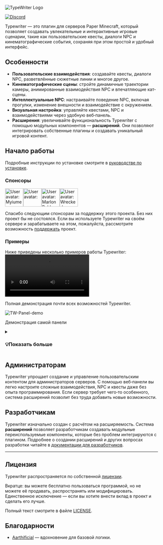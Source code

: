 ![TypeWriter Logo](https://github.com/gabber235/TypeWriter/blob/develop/design/Banner/TW_Banner_Transparant.png?raw=true)

[![Discord](https://img.shields.io/discord/1054708062520360960?label=discord&logo=discord&logoColor=white)](https://discord.gg/HtbKyuDDBw)

Typewriter — это плагин для серверов Paper Minecraft, который позволяет создавать увлекательные и интерактивные игровые сценарии, такие как пользовательские квесты, диалоги NPC и кинематографические события, сохраняя при этом простой и удобный интерфейс.

## Особенности

- **Пользовательские взаимодействия**: создавайте квесты, диалоги NPC, разветвлённые сюжетные линии и многое другое.
- **Кинематографические сцены**: стройте динамичные траектории камеры, анимированные взаимодействия NPC и впечатляющие кат-сцены.
- **Интеллектуальные NPC**: настраивайте поведение NPC, включая прогулки, изменение внешности и взаимодействие с окружением.
- **Визуальная настройка**: управляйте квестами, NPC и взаимодействиями через удобную веб‑панель.
- **Расширения**: увеличивайте функциональность Typewriter с помощью модульных компонентов — **расширений**. Они позволяют интегрировать собственные плагины и создавать уникальный игровой контент.

## Начало работы

Подробные инструкции по установке смотрите в [руководстве по установке](https://docs.typewritermc.com/docs/getting-started/installation).

### Спонсоры

<!-- sponsors --><a href="https://github.com/myiume"><img src="https:&#x2F;&#x2F;github.com&#x2F;myiume.png" width="60px" alt="User avatar: Myiume" /></a><a href="https://github.com/iamyellowhead"><img src="https:&#x2F;&#x2F;github.com&#x2F;iamyellowhead.png" width="60px" alt="User avatar: " /></a><a href="https://github.com/Keksnet"><img src="https:&#x2F;&#x2F;github.com&#x2F;Keksnet.png" width="60px" alt="User avatar: Marlon Pohl" /></a><a href="https://github.com/WreckedAP"><img src="https:&#x2F;&#x2F;github.com&#x2F;WreckedAP.png" width="60px" alt="User avatar: Wrecked" /></a><!-- sponsors -->

Спасибо следующим спонсорам за поддержку этого проекта. Без них проект бы не состоялся. Если вы используете Typewriter на своём сервере и зарабатываете на этом, пожалуйста, рассмотрите возможность [поддержать](https://github.com/sponsors/gabber235) проект.

### Примеры

Ниже приведены несколько примеров работы Typewriter:
<video src="https://github.com/user-attachments/assets/b5c7ecb7-557b-41ac-ba7b-82c6a46b79a8" width="55%" height="auto" controls>Ваш браузер не поддерживает тег video или видео больше не доступно. <a href="https://github.com/user-attachments/assets/b5c7ecb7-557b-41ac-ba7b-82c6a46b79a8">Нажмите здесь, чтобы посмотреть видео</a></video>

Полная демонстрация почти всех возможностей Typewriter.

![TW-Panel-demo](https://github.com/user-attachments/assets/7c7442bf-be2c-47d7-9f6d-a60d02836cdf)

Демонстрация самой панели

<details><summary><h3>💡Показать больше</h3></summary>

  ![TW-Dialogue](https://github.com/user-attachments/assets/3790df6a-c5e3-4357-90a6-cb529ae7c65d)
  ![TW-Sequence](https://github.com/user-attachments/assets/792bc93e-cfa6-4804-8ee0-5cb623a822d1)
  ![TW-Static](https://github.com/user-attachments/assets/24c30f91-3a8f-4091-916f-ba227539813d)
  ![TW-Panel](https://github.com/user-attachments/assets/c61088b5-19d7-44a4-959a-a7bcd2070720)



</details>

## Администраторам

Typewriter упрощает создание и управление пользовательским контентом для администраторов серверов. С помощью веб‑панели вы легко настроите сложные взаимодействия, NPC и квесты даже без опыта программирования. Если сервер требует чего‑то особенного, система расширений позволит без труда добавить новые возможности.

## Разработчикам

Typewriter изначально создан с расчётом на расширяемость. Система **расширений** позволяет разработчикам создавать модульные переиспользуемые компоненты, которые без проблем интегрируются с плагином. Подробнее о создании расширений и других вопросах разработки читайте в [документации для разработчиков](https://docs.typewritermc.com/develop).

---

## Лицензия

Typewriter распространяется по собственной [лицензии](LICENSE).

Вкратце: вы можете бесплатно пользоваться программой, но не можете её продавать, распространять или модифицировать.
Единственное исключение — если вы хотите внести вклад в проект и сделать его лучше.

Полный текст смотрите в файле [LICENSE](LICENSE).

## Благодарности

- [Aarthificial](https://www.youtube.com/@aarthificial) — вдохновение для базовой логики.
